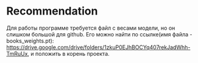 # Recommendation
Для работы программе требуется файл с весами модели, но он слишком большой для github.
Его можно найти по ссылке(имя файла - books_weights.pt): https://drive.google.com/drive/folders/1zkuP0EJhBOCYq407rekJadWhh-TmRuUx, и положить в корень проекта.
